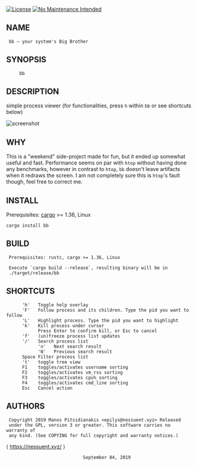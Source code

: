 [![License]][gpl3]&nbsp;[![No Maintenance Intended]][no-maintenance]

[gpl3]: https://github.com/epilys/bb/blob/main/COPYING
[License]: https://img.shields.io/github/license/epilys/bb?color=white
[No Maintenance Intended]: https://img.shields.io/badge/No%20Maintenance%20Intended-%F0%9F%97%99-red
[no-maintenance]: https://unmaintained.tech/

## NAME
     bb — your system's Big Brother

## SYNOPSIS
```
     bb
```

## DESCRIPTION
simple process viewer (for functionalities, press `h` within `bb` or see shortcuts below)

![screenshot](screenshot.png) 

## WHY
This is a "weekend" side-project made for fun, but it ended up somewhat useful and fast. Performance seems on par with `htop` without having done any benchmarks, however in contrast to `htop`, `bb` doesn't leave artifacts when it redraws the screen. I am not completely sure this is `htop`'s fault though, feel free to correct me.

## INSTALL
Prerequisites: [cargo](https://www.rust-lang.org/tools/install) >= 1.36, Linux

```
cargo install bb
```

## BUILD
     Prerequisites: rustc, cargo >= 1.36, Linux

     Execute `cargo build --release`, resulting binary will be in
     ./target/release/bb

## SHORTCUTS
```
      'h'   Toggle help overlay
      'F'   Follow process and its children. Type the pid you want to follow
      'L'   Highlight process. Type the pid you want to highlight
      'k'   Kill process under cursor
            Press Enter to confirm kill, or Esc to cancel
      'f'   (un)freeze process list updates
      '/'   Search process list
			'n'   Next search result
			'N'   Previous search result
      Space Filter process list
      't'   toggle tree view
      F1    toggles/activates username sorting
      F2    toggles/activates vm_rss sorting
      F3    toggles/activates cpu% sorting
      F4    toggles/activates cmd_line sorting
      Esc   Cancel action
```

## AUTHORS
     Copyright 2019 Manos Pitsidianakis <epilys@nessuent.xyz> Released
     under the GPL, version 3 or greater. This software carries no warranty of
     any kind. (See COPYING for full copyright and warranty notices.)

⟨ https://nessuent.xyz/ ⟩

                                 September 04, 2019
